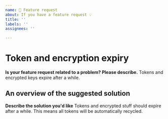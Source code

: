 ```yaml
---
name: 🚀 Feature request
about: If you have a feature request 💡
title: ''
labels: ''
assignees: ''

---
```


# Token and encryption expiry

**Is your feature request related to a problem? Please describe.**
Tokens and encrypted keys expire after a while.

## An overview of the suggested solution

**Describe the solution you'd like**
Tokens and encrypted stuff should expire after a while. This means all tokens will be automatically recycled.
